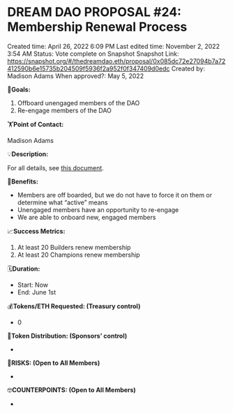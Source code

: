 # DREAM DAO PROPOSAL #24: Membership Renewal Process

Created time: April 26, 2022 6:09 PM
Last edited time: November 2, 2022 3:54 AM
Status: Vote complete on Snapshot
Snapshot Link: https://snapshot.org/#/thedreamdao.eth/proposal/0x085dc72e27094b7a72412590b6e15735b204509f5936f2a952f0f347409d0edc
Created by: Madison Adams
When approved?: May 5, 2022

🎯**Goals:**

1. Offboard unengaged members of the DAO
2. Re-engage members of the DAO 

🏋️**Point of Contact:**

Madison Adams 

💡**Description:**

For all details, see [this document](https://www.notion.so/Dream-DAO-Membership-Renewal-Process-b47b6b30acc54156aa06e0db14e0c163?pvs=21). 

💚**Benefits:**

- Members are off boarded, but we do not have to force it on them or determine what “active” means
- Unengaged members have an opportunity to re-engage
- We are able to onboard new, engaged members

📈**Success Metrics:**

1. At least 20 Builders renew membership 
2. At least 20 Champions renew membership 

🗓️**Duration:**

- Start: Now
- End: June 1st

💰**Tokens/ETH Requested: (Treasury control)**

- 0

💸**Token Distribution: (Sponsors’ control)**

- 

🤨**RISKS: (Open to All Members)**

- 

🤓**COUNTERPOINTS: (Open to All Members)**

-